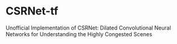 # CSRNet-tf
Unofficial Implementation of CSRNet: Dilated Convolutional Neural Networks for Understanding the Highly Congested Scenes
